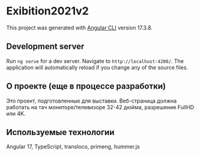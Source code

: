 # Exibition2021v2

This project was generated with [Angular CLI](https://github.com/angular/angular-cli) version 17.3.8.

## Development server

Run `ng serve` for a dev server. Navigate to `http://localhost:4200/`. The application will automatically reload if you change any of the source files.

## О проекте (еще в процессе разработки)
Это проект, подготовленные для выставки. Веб-страница должна работать на тач мониторе/телевизоре 32-42 дюйма, разрешение FullHD или 4K.

## Используемые технологии
Angular 17, TypeScript, transloco, primeng, hummer.js
